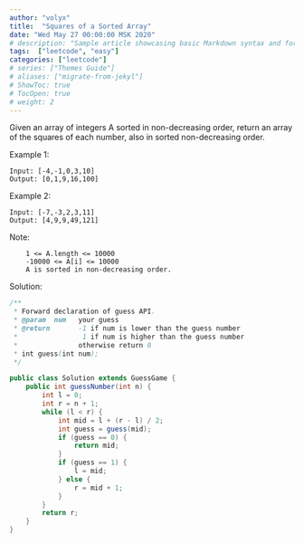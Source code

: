 ```yaml
---
author: "volyx"
title:  "Squares of a Sorted Array"
date: "Wed May 27 00:00:00 MSK 2020"
# description: "Sample article showcasing basic Markdown syntax and formatting for HTML elements."
tags:  ["leetcode", "easy"]
categories: ["leetcode"]
# series: ["Themes Guide"]
# aliases: ["migrate-from-jekyl"]
# ShowToc: true
# TocOpen: true
# weight: 2
---
```


Given an array of integers A sorted in non-decreasing order, return an array of the squares of each number, also in sorted non-decreasing order.

Example 1:

```
Input: [-4,-1,0,3,10]
Output: [0,1,9,16,100]
```

Example 2:

```
Input: [-7,-3,2,3,11]
Output: [4,9,9,49,121]
```

Note:
```
    1 <= A.length <= 10000
    -10000 <= A[i] <= 10000
    A is sorted in non-decreasing order.
```


Solution: 

```java
/** 
 * Forward declaration of guess API.
 * @param  num   your guess
 * @return 	     -1 if num is lower than the guess number
 *			      1 if num is higher than the guess number
 *               otherwise return 0
 * int guess(int num);
 */

public class Solution extends GuessGame {
    public int guessNumber(int n) {
        int l = 0;
        int r = n + 1;
        while (l < r) {
            int mid = l + (r - l) / 2;
            int guess = guess(mid);
            if (guess == 0) {
                return mid;
            }
            if (guess == 1) {
                l = mid;
            } else {
                r = mid + 1;
            }
        }
        return r;
    }
}
